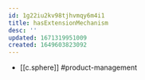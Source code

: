 ```yaml
---
id: 1g22iu2kv98tjhvmqy6m4i1
title: hasExtensionMechanism
desc: ''
updated: 1671319951009
created: 1649603823092
---
```



- [[c.sphere]] #product-management

